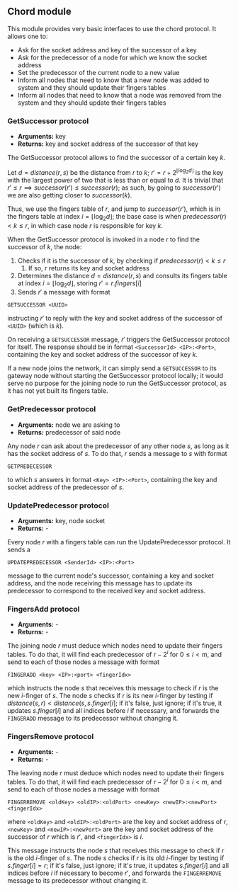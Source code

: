 ## Chord module

This module provides very basic interfaces to use the chord protocol. It allows one to:

- Ask for the socket address and key of the successor of a key
- Ask for the predecessor of a node for which we know the socket address
- Set the predecessor of the current node to a new value
- Inform all nodes that need to know that a new node was added to system and they should update their fingers tables
- Inform all nodes that need to know that a node was removed from the system and they should update their fingers tables

### GetSuccessor protocol

- **Arguments:** key
- **Returns:** key and socket address of the successor of that key

The GetSuccessor protocol allows to find the successor of a certain key $k$.

Let $d = distance(r, s)$ be the distance from $r$ to $k$; $r' = r + 2^{\lfloor\log_2{d}\rfloor}$ is the key with the largest power of two that is less than or equal to $d$. It is trivial that $r' ≤ r \implies successor(r') ≤ successor(r)$; as such, by going to $successor(r')$ we are also getting closer to $successor(k)$.

Thus, we use the fingers table of $r$, and jump to $successor(r')$, which is in the fingers table at index $i=\lfloor \log_2{d} \rfloor$; the base case is when $predecessor(r) < k ≤ r$, in which case node $r$ is responsible for key $k$.

When the GetSuccessor protocol is invoked in a node $r$ to find the successor of $k$, the node:

1. Checks if it is the successor of $k$, by checking if $predecessor(r) < k ≤ r$
   1. If so, $r$ returns its key and socket address
2. Determines the distance $d = distance(r, s)$ and consults its fingers table at index $i = \lfloor \log_2{d} \rfloor$, storing $r' = r.fingers[i]$
3. Sends $r'$ a message with format
```
GETSUCCESSOR <UUID>
```
instructing $r'$ to reply with the key and socket address of the successor of `<UUID>` (which is $k$).

On receiving a `GETSUCCESSOR` message, $r'$ triggers the GetSuccessor protocol for itself. The response should be in format `<SuccessorId> <IP>:<Port>`, containing the key and socket address of the successor of key $k$.

If a new node joins the network, it can simply send a `GETSUCCESSOR` to its gateway node without starting the GetSuccessor protocol locally; it would serve no purpose for the joining node to run the GetSuccessor protocol, as it has not yet built its fingers table.

### GetPredecessor protocol

- **Arguments:** node we are asking to
- **Returns:** predecessor of said node

Any node $r$ can ask about the predecessor of any other node $s$, as long as it has the socket address of $s$. To do that, $r$ sends a message to $s$ with format

```
GETPREDECESSOR
```

to which $s$ answers in format `<Key> <IP>:<Port>`, containing the key and socket address of the predecessor of $s$.

### UpdatePredecessor protocol

- **Arguments:** key, node socket
- **Returns:** -

Every node $r$ with a fingers table can run the UpdatePredecessor protocol. It sends a

```
UPDATEPREDECESSOR <SenderId> <IP>:<Port>
```

message to the current node's successor, containing a key and socket address, and the node receiving this message has to update its predecessor to correspond to the received key and socket address.

### FingersAdd protocol

- **Arguments:** -
- **Returns:** -

The joining node $r$ must deduce which nodes need to update their fingers tables. To do that, it will find each predecessor of $r - 2^i$ for $0 ≤ i < m$, and send to each of those nodes a message with format

```
FINGERADD <key> <IP>:<port> <fingerIdx>
```

which instructs the node $s$ that receives this message to check if $r$ is the new $i$-finger of $s$. The node $s$ checks if $r$ is its new $i$-finger by testing if $distance(s, r) < distance(s, s.finger[i]$; if it's false, just ignore; if it's true, it updates $s.finger[i]$ and all indices before $i$ if necessary, and forwards the `FINGERADD` message to its predecessor without changing it.

### FingersRemove protocol

- **Arguments:** -
- **Returns:** -

The leaving node $r$ must deduce which nodes need to update their fingers tables. To do that, it will find each predecessor of $r - 2^i$ for $0 ≤ i < m$, and send to each of those nodes a message with format

```
FINGERREMOVE <oldKey> <oldIP>:<oldPort> <newKey> <newIP>:<newPort> <fingerIdx>
```

where `<oldKey>` and `<oldIP>:<oldPort>` are the key and socket address of $r$, `<newKey>` and `<newIP>:<newPort>` are the key and socket address of the successor of $r$ which is $r'$, and `<fingerIdx>` is $i$.

This message instructs the node $s$ that receives this message to check if $r$ is the old $i$-finger of $s$. The node $s$ checks if $r$ is its old $i$-finger by testing if $s.finger[i] = r$; if it's false, just ignore; if it's true, it updates $s.finger[i]$ and all indices before $i$ if necessary to become $r'$, and forwards the `FINGERREMOVE` message to its predecessor without changing it.
